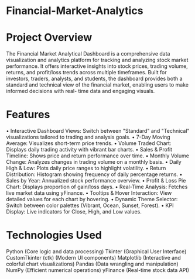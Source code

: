 # Financial-Market-Analytics
# Project Overview

  The Financial Market Analytical Dashboard is a comprehensive data visualization and analytics platform for tracking and analyzing stock market performance. It      offers interactive insights into stock prices, trading volume, returns, and profit/loss trends across multiple timeframes. Built for investors, traders,            analysts, and students, the dashboard provides both a standard and technical view of the financial market, enabling users to make informed decisions with real-     time data and engaging visuals.

# Features

•	Interactive Dashboard Views: Switch between "Standard" and "Technical" visualizations tailored to trading and analysis goals.
•	7-Day Moving Average: Visualizes short-term price trends.
•	Volume Traded Chart: Displays daily trading activity with vibrant bar charts.
•	Sales & Profit Timeline: Shows price and return performance over time.
•	Monthly Volume Change: Analyzes changes in trading volume on a monthly basis.
•	Daily High & Low: Plots daily price ranges to highlight volatility.
•	Return Distribution: Histogram showing frequency of daily percentage returns.
•	Sales by Year: Annualized stock performance overview.
•	Profit & Loss Pie Chart: Displays proportion of gain/loss days.
•	Real-Time Analysis: Fetches live market data using yFinance.
•	Tooltips & Hover Interaction: View detailed values for each chart by hovering.
•	Dynamic Theme Selector: Switch between color palettes (Vibrant, Ocean, Sunset, Forest).
•	KPI Display: Live indicators for Close, High, and Low values.

# Technologies Used

  Python (Core logic and data processing)
  Tkinter (Graphical User Interface)
  CustomTkinter (ctk) (Modern UI components)
  Matplotlib (Interactive and colorful chart visualizations)
  Pandas (Data wrangling and manipulation)
  NumPy (Efficient numerical operations)
  yFinance (Real-time stock data API)
